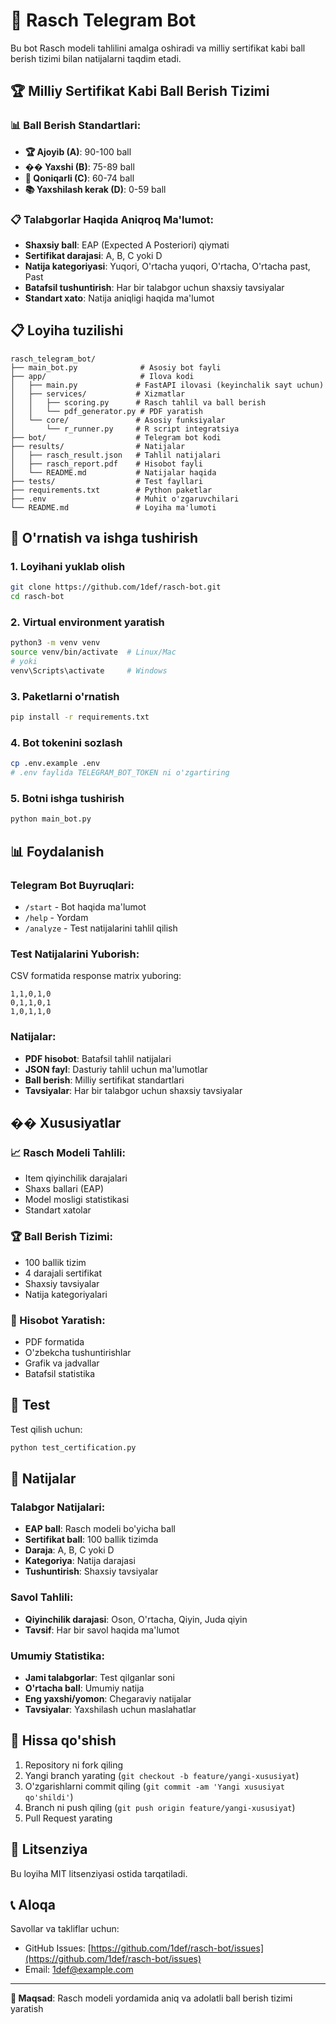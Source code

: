 # 🤖 Rasch Telegram Bot

Bu bot Rasch modeli tahlilini amalga oshiradi va milliy sertifikat kabi ball berish tizimi bilan natijalarni taqdim etadi.

## 🏆 Milliy Sertifikat Kabi Ball Berish Tizimi

### 📊 Ball Berish Standartlari:
- **🏆 Ajoyib (A)**: 90-100 ball
- **�� Yaxshi (B)**: 75-89 ball  
- **🥉 Qoniqarli (C)**: 60-74 ball
- **📚 Yaxshilash kerak (D)**: 0-59 ball

### 📋 Talabgorlar Haqida Aniqroq Ma'lumot:
- **Shaxsiy ball**: EAP (Expected A Posteriori) qiymati
- **Sertifikat darajasi**: A, B, C yoki D
- **Natija kategoriyasi**: Yuqori, O'rtacha yuqori, O'rtacha, O'rtacha past, Past
- **Batafsil tushuntirish**: Har bir talabgor uchun shaxsiy tavsiyalar
- **Standart xato**: Natija aniqligi haqida ma'lumot

## 📋 Loyiha tuzilishi

```
rasch_telegram_bot/
├── main_bot.py              # Asosiy bot fayli
├── app/                     # Ilova kodi
│   ├── main.py             # FastAPI ilovasi (keyinchalik sayt uchun)
│   ├── services/           # Xizmatlar
│   │   ├── scoring.py      # Rasch tahlil va ball berish
│   │   └── pdf_generator.py # PDF yaratish
│   └── core/               # Asosiy funksiyalar
│       └── r_runner.py     # R script integratsiya
├── bot/                    # Telegram bot kodi
├── results/                # Natijalar
│   ├── rasch_result.json   # Tahlil natijalari
│   ├── rasch_report.pdf    # Hisobot fayli
│   └── README.md           # Natijalar haqida
├── tests/                  # Test fayllari
├── requirements.txt        # Python paketlar
├── .env                    # Muhit o'zgaruvchilari
└── README.md               # Loyiha ma'lumoti
```

## 🚀 O'rnatish va ishga tushirish

### 1. Loyihani yuklab olish
```bash
git clone https://github.com/1def/rasch-bot.git
cd rasch-bot
```

### 2. Virtual environment yaratish
```bash
python3 -m venv venv
source venv/bin/activate  # Linux/Mac
# yoki
venv\Scripts\activate     # Windows
```

### 3. Paketlarni o'rnatish
```bash
pip install -r requirements.txt
```

### 4. Bot tokenini sozlash
```bash
cp .env.example .env
# .env faylida TELEGRAM_BOT_TOKEN ni o'zgartiring
```

### 5. Botni ishga tushirish
```bash
python main_bot.py
```

## 📊 Foydalanish

### Telegram Bot Buyruqlari:
- `/start` - Bot haqida ma'lumot
- `/help` - Yordam
- `/analyze` - Test natijalarini tahlil qilish

### Test Natijalarini Yuborish:
CSV formatida response matrix yuboring:
```
1,1,0,1,0
0,1,1,0,1
1,0,1,1,0
```

### Natijalar:
- **PDF hisobot**: Batafsil tahlil natijalari
- **JSON fayl**: Dasturiy tahlil uchun ma'lumotlar
- **Ball berish**: Milliy sertifikat standartlari
- **Tavsiyalar**: Har bir talabgor uchun shaxsiy tavsiyalar

## �� Xususiyatlar

### 📈 Rasch Modeli Tahlili:
- Item qiyinchilik darajalari
- Shaxs ballari (EAP)
- Model mosligi statistikasi
- Standart xatolar

### 🏆 Ball Berish Tizimi:
- 100 ballik tizim
- 4 darajali sertifikat
- Shaxsiy tavsiyalar
- Natija kategoriyalari

### 📄 Hisobot Yaratish:
- PDF formatida
- O'zbekcha tushuntirishlar
- Grafik va jadvallar
- Batafsil statistika

## 🧪 Test

Test qilish uchun:
```bash
python test_certification.py
```

## 📝 Natijalar

### Talabgor Natijalari:
- **EAP ball**: Rasch modeli bo'yicha ball
- **Sertifikat ball**: 100 ballik tizimda
- **Daraja**: A, B, C yoki D
- **Kategoriya**: Natija darajasi
- **Tushuntirish**: Shaxsiy tavsiyalar

### Savol Tahlili:
- **Qiyinchilik darajasi**: Oson, O'rtacha, Qiyin, Juda qiyin
- **Tavsif**: Har bir savol haqida ma'lumot

### Umumiy Statistika:
- **Jami talabgorlar**: Test qilganlar soni
- **O'rtacha ball**: Umumiy natija
- **Eng yaxshi/yomon**: Chegaraviy natijalar
- **Tavsiyalar**: Yaxshilash uchun maslahatlar

## 🤝 Hissa qo'shish

1. Repository ni fork qiling
2. Yangi branch yarating (`git checkout -b feature/yangi-xususiyat`)
3. O'zgarishlarni commit qiling (`git commit -am 'Yangi xususiyat qo'shildi'`)
4. Branch ni push qiling (`git push origin feature/yangi-xususiyat`)
5. Pull Request yarating

## 📄 Litsenziya

Bu loyiha MIT litsenziyasi ostida tarqatiladi.

## 📞 Aloqa

Savollar va takliflar uchun:
- GitHub Issues: [https://github.com/1def/rasch-bot/issues](https://github.com/1def/rasch-bot/issues)
- Email: 1def@example.com

---

**🎯 Maqsad**: Rasch modeli yordamida aniq va adolatli ball berish tizimi yaratish
